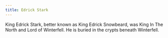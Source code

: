 ```yaml
---
title: Edrick Stark
---
```


King Edrick Stark, better known as King Edrick Snowbeard, was King In The North and Lord of Winterfell. He is buried in the crypts beneath Winterfell.


